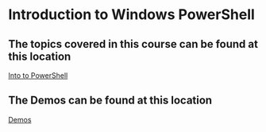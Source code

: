 # Introduction to Windows PowerShell

## The topics covered in this course can be found at this location 

[Into to PowerShell](LearningPath.md)

## The Demos can be found at this location

[Demos](LearningPathDemos.md)
